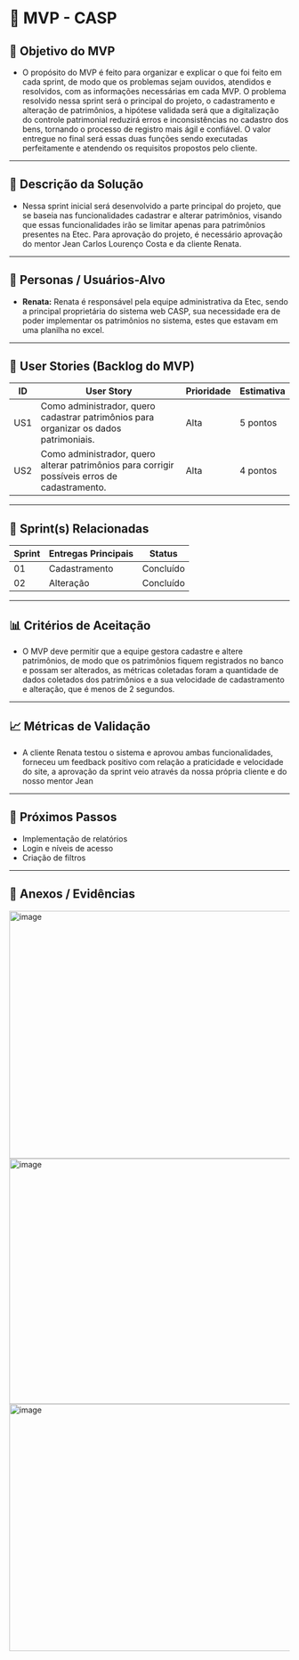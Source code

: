 # 📌 MVP - CASP

## 🎯 Objetivo do MVP

-  O propósito do MVP é feito para organizar e explicar o que foi feito em cada sprint, de modo que os problemas sejam ouvidos, atendidos e resolvidos, com as informações necessárias em cada MVP. O problema resolvido nessa sprint será o principal do projeto, o cadastramento e alteração de patrimônios, a hipótese validada será que a digitalização do controle patrimonial reduzirá erros e inconsistências no cadastro dos bens, tornando o processo de registro mais ágil e confiável. O valor entregue no final será essas duas funções sendo executadas perfeitamente e atendendo os requisitos propostos pelo cliente.

---

## 📝 Descrição da Solução

- Nessa sprint inicial será desenvolvido a parte principal do projeto, que se baseia nas funcionalidades cadastrar e alterar patrimônios, visando que essas funcionalidades irão se limitar apenas para patrimônios presentes na Etec. Para aprovação do projeto, é necessário aprovação do mentor Jean Carlos Lourenço Costa e da cliente Renata.

---

## 👥 Personas / Usuários-Alvo

- **Renata:** Renata é responsável pela equipe administrativa da Etec, sendo a principal proprietária do sistema web CASP, sua necessidade era de poder implementar os patrimônios no sistema, estes que estavam em uma planilha no excel. 
 

---

## 🔑 User Stories (Backlog do MVP)
| ID  | User Story                                                                 | Prioridade | Estimativa |
|-----|-----------------------------------------------------------------------------|------------|------------|
| US1 | Como administrador, quero cadastrar patrimônios para organizar os dados patrimoniais.         | Alta       | 5 pontos   |
| US2 | Como administrador, quero alterar patrimônios para corrigir possíveis erros de cadastramento. | Alta       | 4 pontos   |

---

## 📅 Sprint(s) Relacionadas
| Sprint | Entregas Principais                          | Status   |
|--------|----------------------------------------------|----------|
| 01     | Cadastramento                   | Concluído|
| 02     | Alteração                       | Concluído |

---

## 📊 Critérios de Aceitação

- O MVP deve permitir que a equipe gestora cadastre e altere patrimônios, de modo que os patrimônios fiquem registrados no banco e possam ser alterados, as métricas coletadas foram a quantidade de dados coletados dos patrimônios e a sua velocidade de cadastramento e alteração, que é menos de 2 segundos.

---

## 📈 Métricas de Validação

- A cliente Renata testou o sistema e aprovou ambas funcionalidades, forneceu um feedback positivo com relação a praticidade e velocidade do site, a aprovação da sprint veio através da nossa própria cliente e do nosso mentor Jean

---

## 🚀 Próximos Passos
- Implementação de relatórios
- Login e níveis de acesso
- Criação de filtros

---

## 📂 Anexos / Evidências
<img width="828" height="445" alt="image" src="https://github.com/user-attachments/assets/c3e59bf1-b232-414e-ad82-5532c236fc9c" />
<img width="828" height="441" alt="image" src="https://github.com/user-attachments/assets/e9d2a620-91ce-4d04-80fd-f0cd831dcc48" />
<img width="828" height="444" alt="image" src="https://github.com/user-attachments/assets/6860e417-2497-48a9-a464-9aafb7ad8c81" />

